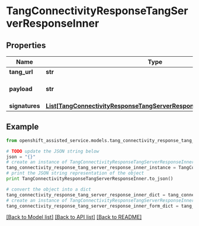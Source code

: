 # TangConnectivityResponseTangServerResponseInner


## Properties
Name | Type | Description | Notes
------------ | ------------- | ------------- | -------------
**tang_url** | **str** | Tang URL. | [optional] 
**payload** | **str** | Tang response payload. | [optional] 
**signatures** | [**List[TangConnectivityResponseTangServerResponseInnerSignaturesInner]**](TangConnectivityResponseTangServerResponseInnerSignaturesInner.md) |  | [optional] 

## Example

```python
from openshift_assisted_service.models.tang_connectivity_response_tang_server_response_inner import TangConnectivityResponseTangServerResponseInner

# TODO update the JSON string below
json = "{}"
# create an instance of TangConnectivityResponseTangServerResponseInner from a JSON string
tang_connectivity_response_tang_server_response_inner_instance = TangConnectivityResponseTangServerResponseInner.from_json(json)
# print the JSON string representation of the object
print TangConnectivityResponseTangServerResponseInner.to_json()

# convert the object into a dict
tang_connectivity_response_tang_server_response_inner_dict = tang_connectivity_response_tang_server_response_inner_instance.to_dict()
# create an instance of TangConnectivityResponseTangServerResponseInner from a dict
tang_connectivity_response_tang_server_response_inner_form_dict = tang_connectivity_response_tang_server_response_inner.from_dict(tang_connectivity_response_tang_server_response_inner_dict)
```
[[Back to Model list]](../README.md#documentation-for-models) [[Back to API list]](../README.md#documentation-for-api-endpoints) [[Back to README]](../README.md)


